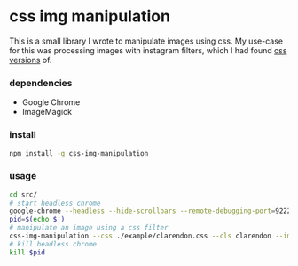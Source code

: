 # css img manipulation

This is a small library I wrote to manipulate images using css.
My use-case for this was processing images with instagram filters, which I had found [css versions](https://una.im/CSSgram/) of.

### dependencies
- Google Chrome
- ImageMagick

### install
```bash
npm install -g css-img-manipulation
```

### usage
```bash
cd src/
# start headless chrome
google-chrome --headless --hide-scrollbars --remote-debugging-port=9222 --disable-gpu &
pid=$(echo $!)
# manipulate an image using a css filter
css-img-manipulation --css ./example/clarendon.css --cls clarendon --img ./example/cacti.jpg --out ./example/cacti-clarendon.jpg
# kill headless chrome
kill $pid
```
